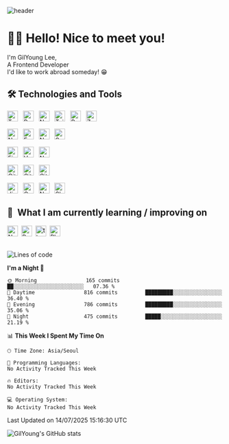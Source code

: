 ![header](https://capsule-render.vercel.app/api?type=waving&color=gradient&height=300&section=header&text=GilYoung%20Github%20👨🏻‍💻&fontSize=90&fontColor=fff&animation=fadeIn)

# 👋🏻 Hello! Nice to meet you!

I'm GilYoung Lee,
<br/>
A Frontend Developer
<br/>
I'd like to work abroad someday! 😁

## 🛠️ Technologies and Tools

<img src="https://img.shields.io/badge/TypeScript-282C34?logo=typescript&logoColor=23007ACC" alt="Typescript logo" title="Typescript" height="25" /> &nbsp;
<img src="https://img.shields.io/badge/React-282C34?logo=react&logoColor=23007ACC" alt="React logo" title="React" height="25" />
&nbsp;
<img src="https://img.shields.io/badge/Next-282C34?logo=next.js&logoColor=23007ACC" alt="Next logo" title="Next" height="25" />
&nbsp;
<img src="https://img.shields.io/badge/Tailwindcss-282C34?logo=tailwindcss&logoColor=23007ACC" alt="Tailwindcss logo" title="Tailwindcss" height="25" />
&nbsp;
<img src="https://img.shields.io/badge/React%20Query-282C34?logo=react%20query&logoColor=23007ACC" alt="React%20query logo" title="React%20query" height="25" />
&nbsp;
<img src="https://img.shields.io/badge/Zustand-282C34.svg?logo=" alt="Zustand logo" title="Zustand" height="25" />
&nbsp;
<br>

<img src="https://img.shields.io/badge/Node.js-282C34?logo=node.js&logoColor=23007ACC" alt="Node.js logo" title="Node.js" height="25" /> &nbsp;
<img src="https://img.shields.io/badge/Express-282C34?logo=express&logoColor=23007ACC" alt="Express logo" title="Express" height="25" />
&nbsp;
<img src="https://img.shields.io/badge/Nest.js-282C34?logo=nestjs&logoColor=E0234E" alt="Nestjs logo" title="Nestjs" height="25" />
&nbsp;
<img src="https://img.shields.io/badge/Sanity-282C34?logo=sanity&logoColor=23007ACC" alt="Sanity logo" title="Sanity" height="25" />
&nbsp;
<br>

<img src="https://img.shields.io/badge/Firebase-282C34?logo=firebase&logoColor=E0234E" alt="Firebase logo" title="Firebase" height="25" /> &nbsp;
<img src="https://img.shields.io/badge/Vercel-282C34?logo=vercel&logoColor=23007ACC" alt="Vercel logo" title="Vercel" height="25" />
&nbsp;
<img src="https://img.shields.io/badge/Netlify-282C34?logo=netlify&logoColor=23007ACC" alt="Netlify logo" title="Netlify" height="25" />
&nbsp;
<br>

<img src="https://img.shields.io/badge/Git-282C34?logo=git&logoColor=23007ACC" alt="Git logo" title="Git" height="25" /> &nbsp;
<img src="https://img.shields.io/badge/Github-282C34?logo=github&logoColor=23007ACC" alt="Github logo" title="Github" height="25" />
&nbsp;
<img src="https://img.shields.io/badge/Gitlab-282C34?logo=gitlab&logoColor=23007ACC" alt="Gitlab logo" title="Gitlab" height="25" />
&nbsp;
<br>

<img src="https://img.shields.io/badge/Jira-282C34?logo=jira&logoColor=0052CC" alt="Jira logo" title="Jira" height="25" /> &nbsp;
<img src="https://img.shields.io/badge/Confluence-282C34?logo=confluence&logoColor=172B4D" alt="Confluence logo" title="Confluence" height="25" />
&nbsp;
<img src="https://img.shields.io/badge/Notion-282C34?logo=notion&logoColor=23007ACC" alt="Notion logo" title="Notion" height="25" />
&nbsp;
<img src="https://img.shields.io/badge/Slack-282C34?logo=slack&logoColor=4A154B" alt="Slack logo" title="Slack" height="25" />
&nbsp;

## 📖  What I am currently learning / improving on

<img src="https://img.shields.io/badge/Next-282C34?logo=next.js&logoColor=23007ACC" alt="Next logo" title="Next" height="25" />&nbsp;
<img src="https://img.shields.io/badge/React%20Navtive-282C34?logo=react&logoColor=2320232a" alt="React%20Navtive logo" title="React%20Navtive" height="25" />&nbsp;
<img src="https://img.shields.io/badge/Three.js-282C34?logo=three.js&logoColor=23007ACC" alt="three.js logo" title="three.js" height="25" />&nbsp;
<img src="https://img.shields.io/badge/Blender-282C34?logo=blender&logoColor=23007ACC" alt="Blender logo" title="Blender" height="25" />&nbsp;
<br/>
<br/>

<!--START_SECTION:waka-->
![Lines of code](https://img.shields.io/badge/From%20Hello%20World%20I%27ve%20Written-783.7%20thousand%20lines%20of%20code-blue)

**I'm a Night 🦉** 

```text
🌞 Morning                165 commits         ██░░░░░░░░░░░░░░░░░░░░░░░   07.36 % 
🌆 Daytime                816 commits         █████████░░░░░░░░░░░░░░░░   36.40 % 
🌃 Evening                786 commits         █████████░░░░░░░░░░░░░░░░   35.06 % 
🌙 Night                  475 commits         █████░░░░░░░░░░░░░░░░░░░░   21.19 % 
```


📊 **This Week I Spent My Time On** 

```text
🕑︎ Time Zone: Asia/Seoul

💬 Programming Languages: 
No Activity Tracked This Week

🔥 Editors: 
No Activity Tracked This Week

💻 Operating System: 
No Activity Tracked This Week
```


 Last Updated on 14/07/2025 15:16:30 UTC
<!--END_SECTION:waka-->

![GilYoung's GitHub stats](https://github-readme-stats.vercel.app/api?username=supremgy&show_icons=true&hide=stars,issues&theme=swift)
